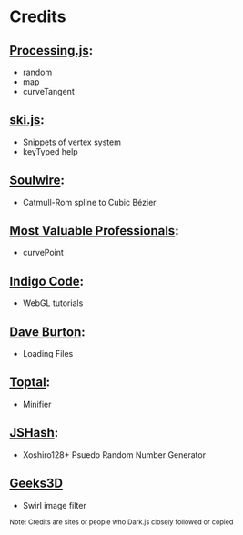 # Credits

## [Processing.js](https://github.com/processing-js/processing-js):
- random
- map
- curveTangent

## [ski.js](https://github.com/thelegendski/ski.js/):
- Snippets of vertex system
- keyTyped help

## [Soulwire](http://jsfiddle.net/user/soulwire/fiddles/):
- Catmull-Rom spline to Cubic Bézier

## [Most Valuable Professionals](https://www.mvps.org/):
- curvePoint

## [Indigo Code](https://www.youtube.com/@IndigoCode):
- WebGL tutorials

## [Dave Burton](https://stackoverflow.com/users/562862/dave-burton):
- Loading Files

## [Toptal](https://www.toptal.com/developers/javascript-minifier):
- Minifier

## [JSHash](https://github.com/bryc/code/blob/master/jshash/PRNGs.md#xoshiro):
- Xoshiro128+ Psuedo Random Number Generator

## [Geeks3D](https://www.geeks3d.com/20110428/shader-library-swirl-post-processing-filter-in-glsl/)
- Swirl image filter 

<sub>Note: Credits are sites or people who Dark.js closely followed or copied</sub>
